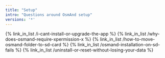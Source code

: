 ```yaml
---
title: "Setup"
intro: "Questions around OsmAnd setup"
versions: '*'
---
```


{% link_in_list /i-cant-install-or-upgrade-the-app %}
{% link_in_list /why-does-osmand-require-xpermission-x %}
{% link_in_list /how-to-move-osmand-folder-to-sd-card %}
{% link_in_list /osmand-installation-on-sd-fails %}
{% link_in_list /uninstall-or-reset-without-losing-your-data %}
